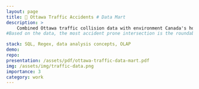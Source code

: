 ```yaml
---
layout: page
title: 🚦 Ottawa Traffic Accidents # Data Mart
description: >
    Combined Ottawa traffic collision data with environment Canada's hourly weather data in order to create a data warehouse. Then, we explored the interplay between weather and traffic accidents, assessing various trends. 
#Based on the data, the most accident prone intersection is the roundabout at St. Joseph Blvd. and Jeanne D'arc Blvd.

stack: SQL, Regex, data analysis concepts, OLAP 
demo: 
repo: 
presentation: /assets/pdf/ottawa-traffic-data-mart.pdf
img: /assets/img/traffic-data.png
importance: 3
category: work
---
```


